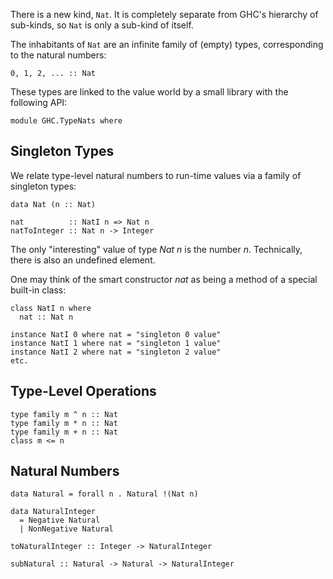 
There is a new kind, `Nat`.  It is completely separate from GHC's hierarchy of sub-kinds, so `Nat` is only a sub-kind of itself.



The inhabitants of `Nat` are an infinite family of (empty) types, corresponding to the natural numbers:


```wiki
0, 1, 2, ... :: Nat
```


These types are linked to the value world by a small library with the following API:


```wiki
module GHC.TypeNats where
```

## Singleton Types



We relate type-level natural numbers to run-time values via a family of singleton types:


```wiki
data Nat (n :: Nat)

nat          :: NatI n => Nat n
natToInteger :: Nat n -> Integer
```


The only "interesting" value of type *Nat n* is the number *n*.  Technically, there is also an undefined element.



One may think of the smart constructor *nat* as being a method of a special built-in class:


```wiki
class NatI n where
  nat :: Nat n

instance NatI 0 where nat = "singleton 0 value"
instance NatI 1 where nat = "singleton 1 value"
instance NatI 2 where nat = "singleton 2 value"
etc.
```

## Type-Level Operations


```wiki
type family m ^ n :: Nat
type family m * n :: Nat
type family m + n :: Nat
class m <= n
```

## Natural Numbers


```wiki
data Natural = forall n . Natural !(Nat n)

data NaturalInteger
  = Negative Natural
  | NonNegative Natural

toNaturalInteger :: Integer -> NaturalInteger

subNatural :: Natural -> Natural -> NaturalInteger
```